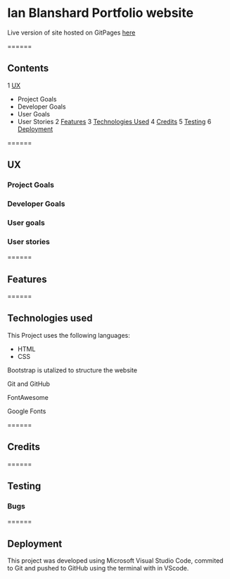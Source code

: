# Ian Blanshard Portfolio website

Live version of site hosted on GitPages [here](#link)

======
## Contents

1 [UX](#link)
  * Project Goals
  * Developer Goals
  * User Goals
  * User Stories
2 [Features](#link)
3 [Technologies Used](#link)
4 [Credits](#link)
5 [Testing](#link)
6 [Deployment](#link)






======
## UX

### Project Goals


### Developer Goals

### User goals

### User stories


======
## Features


======
## Technologies used

This Project uses the following languages:

* HTML
* CSS

Bootstrap is utalized to structure the website

Git and GitHub

FontAwesome

Google Fonts


======
## Credits


======
## Testing

### Bugs


======
## Deployment

This project was developed using Microsoft Visual Studio Code, commited to Git and 
pushed to GitHub using the terminal with in VScode.


